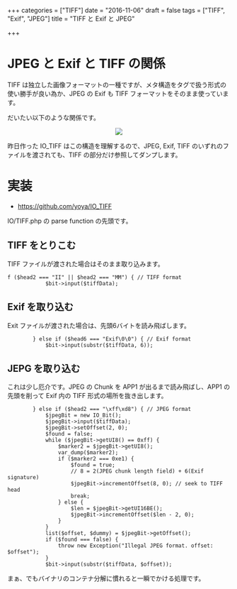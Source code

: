 +++
categories = ["TIFF"]
date = "2016-11-06"
draft = false
tags = ["TIFF", "Exif", "JPEG"]
title = "TIFF と Exif と JPEG"

+++

# JPEG と Exif と TIFF の関係

TIFF は独立した画像フォーマットの一種ですが、メタ構造をタグで扱う形式の使い勝手が良い為か、JPEG の Exif も TIFF フォーマットをそのまま使っています。

だいたい以下のような関係です。

<center> <img src="../figure01.png" /> </center>

昨日作った IO_TIFF はこの構造を理解するので、JPEG, Exif, TIFF のいずれのファイルを渡されても、TIFF の部分だけ参照してダンプします。

# 実装

- https://github.com/yoya/IO_TIFF

IO/TIFF.php の parse function の先頭です。

## TIFF をとりこむ

TIFF ファイルが渡された場合はそのまま取り込みます。

```
f ($head2 === "II" || $head2 === "MM") { // TIFF format
            $bit->input($tiffData);
```

## Exif を取り込む

Exit ファイルが渡された場合は、先頭6バイトを読み飛ばします。

```
        } else if ($head6 === "Exif\0\0") { // Exif format
            $bit->input(substr($tiffData, 6));
```

## JEPG を取り込む

これは少し厄介です。JPEG の Chunk を APP1 が出るまで読み飛ばし、APP1 の先頭を削って Exif 内の TIFF 形式の場所を抜き出します。

```
        } else if ($head2 === "\xff\xd8") { // JPEG format
            $jpegBit = new IO_Bit();
            $jpegBit->input($tiffData);
            $jpegBit->setOffset(2, 0);
            $found = false;
            while ($jpegBit->getUI8() == 0xff) {
                $marker2 = $jpegBit->getUI8();
                var_dump($marker2);
                if ($marker2 === 0xe1) {
                    $found = true;
                    // 8 = 2(JPEG chunk length field) + 6(Exif signature)
                    $jpegBit->incrementOffset(8, 0); // seek to TIFF head
                    break;
                } else {
                    $len = $jpegBit->getUI16BE();
                    $jpegBit->incrementOffset($len - 2, 0);
                }
            }
            list($offset, $dummy) = $jpegBit->getOffset();
            if ($found === false) {
                throw new Exception("Illegal JPEG format. offset: $offset");
            }
            $bit->input(substr($tiffData, $offset));
```

まぁ、でもバイナリのコンテナ分解に慣れると一瞬でかける処理です。

